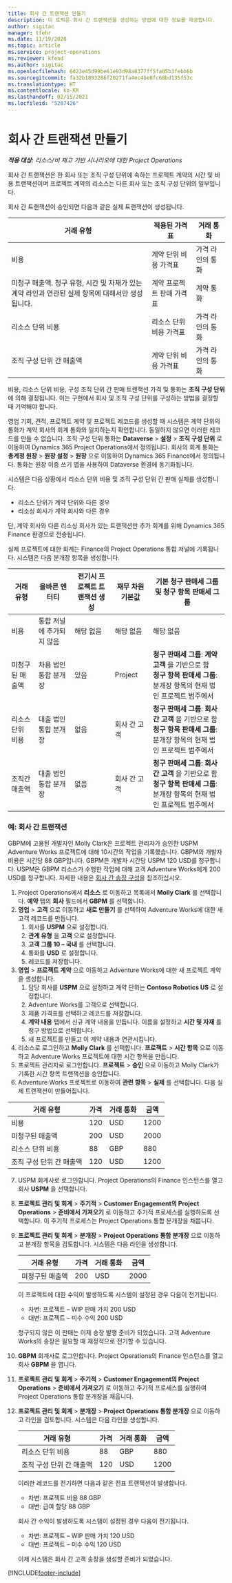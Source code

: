 ```yaml
---
title: 회사 간 트랜잭션 만들기
description: 이 토픽은 회사 간 트랜잭션을 생성하는 방법에 대한 정보를 제공합니다.
author: sigitac
manager: tfehr
ms.date: 11/19/2020
ms.topic: article
ms.service: project-operations
ms.reviewer: kfend
ms.author: sigitac
ms.openlocfilehash: 6d23e45d99be61e93d98a8377ff5fa05b3febb6b
ms.sourcegitcommit: fa32b1893286f20271fa4ec4be8fc68bd135f53c
ms.translationtype: HT
ms.contentlocale: ko-KR
ms.lasthandoff: 02/15/2021
ms.locfileid: "5287426"
---
```

# <a name="create-intercompany-transactions"></a>회사 간 트랜잭션 만들기

_**적용 대상:** 리소스/비 재고 기반 시나리오에 대한 Project Operations_

회사 간 트랜잭션은 한 회사 또는 조직 구성 단위에 속하는 프로젝트 계약의 시간 및 비용 트랜잭션이며 프로젝트 계약의 리소스는 다른 회사 또는 조직 구성 단위의 일부입니다.

회사 간 트랜잭션이 승인되면 다음과 같은 실제 트랜잭션이 생성됩니다.

| **거래 유형** | **적용된 가격표** | **거래 통화** |
| --- | --- | --- |
| 비용 | 계약 단위 비용 가격표 | 가격 라인의 통화 |
| 미청구 매출액. 청구 유형, 시간 및 자재가 있는 계약 라인과 연관된 실제 항목에 대해서만 생성됩니다. | 계약 프로젝트 판매 가격표 | 계약 통화 |
| 리소스 단위 비용 | 리소스 단위 비용 가격표 | 가격 라인의 통화 |
| 조직 구성 단위 간 매출액 | 계약 단위 비용 가격표 | 가격 라인의 통화 |

비용, 리소스 단위 비용, 구성 조직 단위 간 판매 트랜잭션 가격 및 통화는 **조직 구성 단위** 에 의해 결정됩니다. 이는 구현에서 회사 및 조직 구성 단위를 구성하는 방법을 결정할 때 기억해야 합니다.

영업 기회, 견적, 프로젝트 계약 및 프로젝트 레코드를 생성할 때 시스템은 계약 단위의 통화가 계약 회사의 회계 통화와 일치하는지 확인합니다. 동일하지 않으면 이러한 레코드를 만들 수 없습니다. 조직 구성 단위 통화는 **Dataverse** > **설정** > **조직 구성 단위** 로 이동하여 Dynamics 365 Project Operations에서 정의됩니다. 회사의 회계 통화는 **총계정 원장** > **원장 설정** > **원장** 으로 이동하여 Dynamics 365 Finance에서 정의됩니다. 통화는 원장 이중 쓰기 맵을 사용하여 Dataverse  환경에 동기화됩니다.

시스템은 다음 상황에서 리소스 단위 비용 및 조직 구성 단위 간 판매 실제를 생성합니다.

  - 리소스 단위가 계약 단위와 다른 경우
  - 리소싱 회사가 계약 회사와 다른 경우

단, 계약 회사와 다른 리소싱 회사가 있는 트랜잭션만 추가 회계를 위해 Dynamics 365 Finance 환경으로 전송됩니다.

실제 프로젝트에 대한 회계는 Finance의 Project Operations 통합 저널에 기록됩니다. 시스템은 다음 분개장 항목을 생성합니다.

| **거래 유형** | **올바른 엔터티** | **전기시 프로젝트 트랜잭션 생성** | **재무 차원 기본값** | **기본 청구 판매세 그룹 및 청구 항목 판매세 그룹** |
| --- | --- | --- | --- | --- |
| 비용 | 통합 저널에 추가되지 않음 | 해당 없음 | 해당 없음 | 해당 없음 |
| 미청구된 매출액 | 차용 법인 통합 분개장 | 있음 | Project | **청구 판매세 그룹**: **계약 고객** 을 기반으로 함 <br/> **청구 항목 판매세 그룹**: 분개장 항목의 현재 법인 프로젝트 범주에서 |
| 리소스 단위 비용 | 대출 법인 통합 분개장 | 없음 | 회사 간 고객 | **청구 판매세 그룹**: **회사 간 고객** 을 기반으로 함 <br/> **청구 항목 판매세 그룹**: 분개장 항목의 현재 법인 프로젝트 범주에서 |
| 조직간 매출액 | 대출 법인 통합 분개장 | 없음 | 회사 간 고객 | **청구 판매세 그룹**: **회사 간 고객** 을 기반으로 함 <br/> **청구 항목 판매세 그룹**: 분개장 항목의 현재 법인 프로젝트 범주에서 |

### <a name="example-intercompany-transactions"></a>예: 회사 간 트랜잭션

GBPM에 고용된 개발자인 Molly Clark은 프로젝트 관리자가 승인한 USPM Adventure Works 프로젝트에 대해 10시간의 작업을 기록했습니다. GBPM의 개발자 비용은 시간당 88 GBP입니다. GBPM은 개발자 시간당 USPM 120 USD를 청구합니다. USPM은 GBPM 리소스가 수행한 작업에 대해 고객 Adventure Works에게 200 USD를 청구합니다. 자세한 내용은 [회사 간 송장 구성](configure-intercompany-invoicing.md)을 참조하십시오.

1. Project Operations에서 **리소스** 로 이동하고 목록에서 **Molly Clark** 를 선택합니다. **예약** 탭의 **회사** 필드에서 **GBPM** 를 선택합니다.
2. **영업** > **고객** 으로 이동하고 **새로 만들기** 를 선택하여 Adventure Works에 대한 새 고객 레코드를 만듭니다.
    1. 회사를 **USPM** 으로 설정합니다.
    2. **관계 유형** 을 **고객** 으로 설정합니다.
    3. **고객 그룹 10 – 국내** 를 선택합니다.
    4. 통화를 **USD** 로 설정합니다.
    5. 레코드를 저장합니다.
3. **영업** > **프로젝트 계약** 으로 이동하고 Adventure Works에 대한 새 프로젝트 계약을 생성합니다.
    1. 담당 회사를 **USPM** 으로 설정하고 계약 단위는 **Contoso Robotics US** 로 설정합니다.
    2. Adventure Works를 고객으로 선택합니다.
    3. 제품 가격표를 선택하고 레코드를 저장합니다.
    4. **계약 내용** 탭에서 신규 계약 내용을 만듭니다. 이름을 설정하고 **시간 및 자재** 를 청구 방법으로 선택합니다.
    5. 새 프로젝트를 만들고 이 계약 내용과 연관시킵니다.
4. 리소스로 로그인하고 **Molly Clark** 를 선택합니다. **프로젝트** > **시간 항목** 으로 이동하고 Adventure Works 프로젝트에 대한 시간 항목을 만듭니다.
5. 프로젝트 관리자로 로그인합니다. **프로젝트** > **승인** 으로 이동하고 Molly Clark가 기록한 시간 항목 트랜잭션을 승인합니다.
6. Adventure Works 프로젝트로 이동하여 **관련 항목** > **실제** 를 선택합니다. 다음 실제 트랜잭션이 만들어집니다.

| **거래 유형** | **가격** | **거래 통화** | **금액** |
| --- | --- | --- | --- |
| 비용 | 120 | USD | 1200 |
| 미청구된 매출액 | 200 | USD | 2000 |
| 리소스 단위 비용 | 88 | GBP | 880 |
| 조직 구성 단위 간 매출액 | 120 | USD | 1200 |

7. USPM 회계사로 로그인합니다. Project Operations의 Finance 인스턴스를 열고 회사 **USPM** 을 선택합니다. 
8. **프로젝트 관리 및 회계** > **주기적** > **Customer Engagement의 Project Operations** > **준비에서 가져오기** 로 이동하고 주기적 프로세스를 실행하도록 선택합니다. 이 주기적 프로세스는 Project Operations 통합 분개장을 채웁니다.
9. **프로젝트 관리 및 회계** > **분개장** > **Project Operations 통합 분개장** 으로 이동하고 분개장 항목을 검토합니다. 시스템은 다음 라인을 생성합니다.

    | **거래 유형** | **가격** | **거래 통화** | **금액** |
    | --- | --- | --- | --- |
    | 미청구된 매출액 | 200 | USD | 2000 |

    이 프로젝트에 대한 수익이 발생하도록 시스템이 설정된 경우 다음이 전기됩니다.

    - 차변: 프로젝트 – WIP 판매 가치 200 USD
    - 대변: 프로젝트 – 미수 수익 200 USD

    청구되지 않은 이 판매는 이제 송장 발행 준비가 되었습니다. 고객 Adventure Works의 송장은 필요할 때 재정적으로 전기할 수 있습니다.

10. **GBPM** 회계사로 로그인합니다. Project Operations의 Finance 인스턴스를 열고 회사 **GBPM** 을 엽니다. 
11. **프로젝트 관리 및 회계** > **주기적** > **Customer Engagement의 Project Operations** > **준비에서 가져오기** 로 이동하고 주기적 프로세스를 실행하여 Project Operations 통합 분개장을 채웁니다.
12. **프로젝트 관리 및 회계** > **분개장** > **Project Operations 통합 분개장** 으로 이동하고 라인을 검토합니다. 시스템은 다음 라인을 생성합니다.

    | **거래 유형** | **가격** | **거래 통화** | **금액** |
    | --- | --- | --- | --- |
    | 리소스 단위 비용 | 88 | GBP | 880 |
    | 조직 구성 단위 간 매출액 | 120 | USD | 1200 |

    이러한 레코드를 전기하면 다음과 같은 전표 트랜잭션이 발생합니다.

    - 차변: 프로젝트 비용 88 GBP
    - 대변: 급여 할당 88 GBP

    회사 간 수익이 발생하도록 시스템이 설정된 경우 다음이 전기됩니다.

    - 차변: 프로젝트 – WIP 판매 가치 120 USD
    - 대변: 프로젝트 – 미수 수익 120 USD

    이제 시스템은 회사 간 고객 송장을 생성할 준비가 되었습니다.


[!INCLUDE[footer-include](../includes/footer-banner.md)]